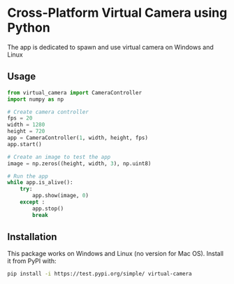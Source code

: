 # Cross-Platform Virtual Camera using Python
The app is dedicated to spawn and use virtual camera on Windows and Linux

## Usage
```py
from virtual_camera import CameraController
import numpy as np

# Create camera controller
fps = 20
width = 1280
height = 720
app = CameraController(1, width, height, fps)
app.start()

# Create an image to test the app
image = np.zeros((height, width, 3), np.uint8)

# Run the app
while app.is_alive():
    try:
        app.show(image, 0)
    except :
        app.stop()
        break
```

## Installation
This package works on Windows and Linux (no version for Mac OS). Install it from PyPI with:

```sh
pip install -i https://test.pypi.org/simple/ virtual-camera
```